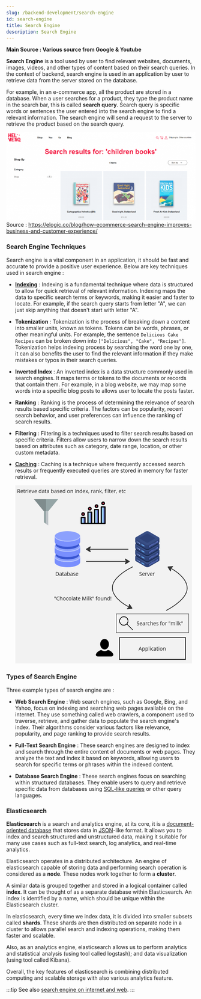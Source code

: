 ```yaml
---
slug: /backend-development/search-engine
id: search-engine
title: Search Engine
description: Search Engine
---
```


**Main Source : Various source from Google & Youtube**

**Search Engine** is a tool used by user to find relevant websites, documents, images, videos, and other types of content based on their search queries. In the context of backend, search engine is used in an application by user to retrieve data from the server stored on the database.

For example, in an e-commerce app, all the product are stored in a database. When a user searches for a product, they type the product name in the search bar, this is called **search query**. Search query is specific words or sentences the user entered into the search engine to find a relevant information. The search engine will send a request to the server to retrieve the product based on the search query.

![Search query example in an e-commerce website](./search-query-example.png)  
Source : https://elogic.co/blog/how-ecommerce-search-engine-improves-business-and-customer-experience/

### Search Engine Techniques

Search engine is a vital component in an application, it should be fast and accurate to provide a positive user experience. Below are key techniques used in search engine :

- **[Indexing](/database-system/database-index)** : Indexing is a fundamental technique where data is structured to allow for quick retrieval of relevant information. Indexing maps the data to specific search terms or keywords, making it easier and faster to locate. For example, if the search query starts from letter "A", we can just skip anything that doesn't start with letter "A".

- **Tokenization** : Tokenization is the process of breaking down a content into smaller units, known as tokens. Tokens can be words, phrases, or other meaningful units. For example, the sentence `Delicious Cake Recipes` can be broken down into `["Delicious", "Cake", "Recipes"]`. Tokenization helps indexing process by searching the word one by one, it can also benefits the user to find the relevant information if they make mistakes or typos in their search queries.

- **Inverted Index** : An inverted index is a data structure commonly used in search engines. It maps terms or tokens to the documents or records that contain them. For example, in a blog website, we may map some words into a specific blog posts to allows user to locate the posts faster.

- **Ranking** : Ranking is the process of determining the relevance of search results based specific criteria. The factors can be popularity, recent search behavior, and user preferences can influence the ranking of search results.

- **Filtering** : Filtering is a techniques used to filter search results based on specific criteria. Filters allow users to narrow down the search results based on attributes such as category, date range, location, or other custom metadata.

- **[Caching](/backend-development/caching)** : Caching is a technique where frequently accessed search results or frequently executed queries are stored in memory for faster retrieval.

  ![Search operation](./search.png)

### Types of Search Engine

Three example types of search engine are :

- **Web Search Engine** : Web search engines, such as Google, Bing, and Yahoo, focus on indexing and searching web pages available on the internet. They use something called web crawlers, a component used to traverse, retrieve, and gather data to populate the search engine's index. Their algorithms consider various factors like relevance, popularity, and page ranking to provide search results.

- **Full-Text Search Engine** : These search engines are designed to index and search through the entire content of documents or web pages. They analyze the text and index it based on keywords, allowing users to search for specific terms or phrases within the indexed content.

- **Database Search Engine** : These search engines focus on searching within structured databases. They enable users to query and retrieve specific data from databases using [SQL-like queries](/database-system/query-language) or other query languages.

### Elasticsearch

**Elasticsearch** is a search and analytics engine, at its core, it is a [document-oriented database](/database-system/nosql#document) that stores data in [JSON](/digital-media-processing/json)-like format. It allows you to index and search structured and unstructured data, making it suitable for many use cases such as full-text search, log analytics, and real-time analytics.

Elasticsearch operates in a distributed architecture. An engine of elasticsearch capable of storing data and performing search operation is considered as a **node**. These nodes work together to form a **cluster**.

A similar data is grouped together and stored in a logical container called **index**. It can be thought of as a separate database within Elasticsearch. An index is identified by a name, which should be unique within the Elasticsearch cluster.

In elasticsearch, every time we index data, it is divided into smaller subsets called **shards**. These shards are then distributed on separate node in a cluster to allows parallel search and indexing operations, making them faster and scalable.

Also, as an analytics engine, elasticsearch allows us to perform analytics and statistical analysis (using tool called logstash); and data visualization (using tool called Kibana).

Overall, the key features of elasticsearch is combining distributed computing and scalable storage with also various analytics feature.

:::tip
See also [search engine on internet and web](/internet-and-web/search-engine).
:::
